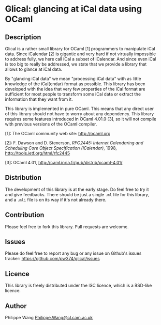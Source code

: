 Glical: glancing at iCal data using OCaml
=========================================

Description
-----------

Glical  is  a rather  small  library  for  OCaml \[1]  programmers  to
manipulate iCal data.  Since iCalendar  \[2] is gigantic and very hard
if not  virtually impossible  to address  fully, we  here call  iCal a
subset of  iCalendar.  And  since even  iCal is too  big to  really be
addressed, we state that we provide a library that allows to glance at
iCal data.

By "glancing iCal data" we mean  "processing iCal data" with as little
knowledge of  the iCal(endar)  format as  possible.  This  library has
been developed  with the  idea that  very few  properties of  the iCal
format are sufficient  for most people to transform some  iCal data or
extract the information that they want from it.

This library is implemented in pure  OCaml. This means that any direct
user of  this library should not  have to worry about  any dependency.
This library requires  some features introduced in  OCaml 4.01.0 \[3],
so it will not compile with previous versions of the OCaml compiler.


\[1]: The OCaml community web site: <http://ocaml.org>

\[2]: F. Dawson  and D. Stenerson, *RFC2445:  Internet Calendaring and
Scheduling    Core    Object   Specification    (iCalendar)*,    1998,
<http://tools.ietf.org/html/rfc2445>

\[3]: OCaml 4.01, <http://caml.inria.fr/pub/distrib/ocaml-4.01/>


Distribution
------------

The development of this library is at the early stage. 
Do feel free to try it and give feedbacks.
There should be just a single `.ml` file for this library,
and a `.mli` file is on its way if it's not already there.

Contribution
------------

Please feel free to fork this library.
Pull requests are welcome.

Issues
------

Please do feel free to report any bug or any issue on Github's issues
tracker: <https://github.com/pw374/glical/issues>


Licence
-------

This library is  freely distributed under the ISC licence,  which is a
BSD-like licence.


Author
------

Philippe Wang <Philippe.Wang@cl.cam.ac.uk>




